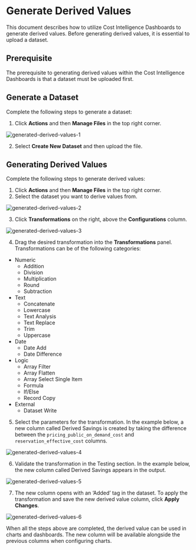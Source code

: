 # Generate Derived Values 

This document describes how to utilize Cost Intelligence Dashboards to generate derived values. Before generating derived values, it is essential to upload a dataset. 

## Prerequisite 

The prerequisite to generating derived values within the Cost Intelligence Dashboards is that a dataset must be uploaded first.  

## Generate a Dataset 

Complete the following steps to generate a dataset: 

1. Click **Actions** and then **Manage Files** in the top right corner. 

![generated-derived-values-1](https://github.com/spotinst/help/assets/106514736/aae24ff9-3ef8-4ee6-b8a5-80842f133ffc)

2. Select **Create New Dataset** and then upload the file. 

## Generating Derived Values 

Complete the following steps to generate derived values: 

1. Click **Actions** and then **Manage Files** in the top right corner. 
2. Select the dataset you want to derive values from. 

![generated-derived-values-2](https://github.com/spotinst/help/assets/106514736/edec4eac-31c4-455e-8379-02f8e7fe30f9) 

3. Click **Transformations** on the right, above the **Configurations** column. 

![generated-derived-values-3](https://github.com/spotinst/help/assets/106514736/6d65f2d3-a749-48c4-8caa-cea2e5e2682d)

4. Drag the desired transformation into the **Transformations** panel. Transformations can be of the following categories: 

* Numeric 
    * Addition 
    * Division 
    * Multiplication 
    * Round 
    * Subtraction 
* Text 
    * Concatenate 
    * Lowercase 
    * Text Analysis 
    * Text Replace 
    * Trim 
    * Uppercase 
* Date 
    * Date Add 
    * Date Difference 
* Logic 
    * Array Filter 
    * Array Flatten 
    * Array Select Single Item 
    * Formula 
    * If/Else 
    * Record Copy 
* External 
    * Dataset Write 

5. Select the parameters for the transformation. In the example below, a new column called Derived Savings is created by taking the difference between the `pricing_public_on_demand_cost` and `reservation_effective_cost` columns. 

![generated-derived-values-4](https://github.com/spotinst/help/assets/106514736/673c8c8d-49fa-4aeb-862d-254c8c43c9b7)
 
6. Validate the transformation in the Testing section. In the example below, the new column called Derived Savings appears in the output. 

![generated-derived-values-5](https://github.com/spotinst/help/assets/106514736/530463cc-2e56-473d-a6cf-8a2da7061c7c)

7. The new column opens with an ‘Added’ tag in the dataset. To apply the transformation and save the new derived value column, click **Apply Changes**. 

![generated-derived-values-6](https://github.com/spotinst/help/assets/106514736/586f3b05-6fce-4f70-af31-2b1ed41ac1a1)

When all the steps above are completed, the derived value can be used in charts and dashboards. The new column will be available alongside the previous columns when configuring charts. 

 
